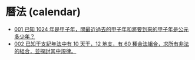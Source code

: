 # 曆法 (calendar)

- [001 已知 1024 年是甲子年，問最近過去的甲子年和將要到來的甲子年是公元多少年？](calendar_001_jiazi_year.md)
- [002 已知干支紀年法中有 10 天干，12 地支，有 60 種合法組合，求所有非法的組合，並探討其中規律。](calendar_002_ganzhi_year.md)